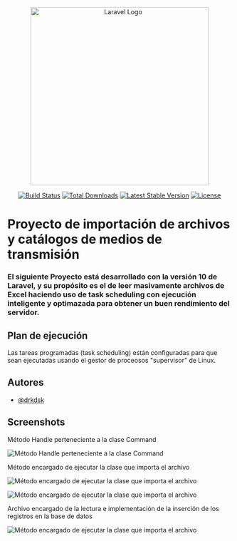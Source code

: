 <p align="center"><a href="https://laravel.com" target="_blank"><img src="https://raw.githubusercontent.com/laravel/art/master/logo-lockup/5%20SVG/2%20CMYK/1%20Full%20Color/laravel-logolockup-cmyk-red.svg" width="400" alt="Laravel Logo"></a></p>

<p align="center">
<a href="https://github.com/laravel/framework/actions"><img src="https://github.com/laravel/framework/workflows/tests/badge.svg" alt="Build Status"></a>
<a href="https://packagist.org/packages/laravel/framework"><img src="https://img.shields.io/packagist/dt/laravel/framework" alt="Total Downloads"></a>
<a href="https://packagist.org/packages/laravel/framework"><img src="https://img.shields.io/packagist/v/laravel/framework" alt="Latest Stable Version"></a>
<a href="https://packagist.org/packages/laravel/framework"><img src="https://img.shields.io/packagist/l/laravel/framework" alt="License"></a>
</p>


# Proyecto de importación de archivos y catálogos de medios de transmisión

### El siguiente Proyecto está desarrollado con la versión 10 de Laravel, y su propósito es el de leer masivamente archivos de Excel haciendo uso de task scheduling con ejecución inteligente y optimazada para obtener un buen rendimiento del servidor.




## Plan de ejecución

Las tareas programadas (task scheduling) están configuradas para que sean ejecutadas usando el gestor de proceosos "supervisor" de Linux.


## Autores

- [@drkdsk](https://www.github.com/DrkDsk)


## Screenshots

Método Handle perteneciente a la clase Command

![Método Handle perteneciente a la clase Command](https://i.imgur.com/OpHPKpe.png)

Método encargado de ejecutar la clase que importa el archivo

![Método encargado de ejecutar la clase que importa el archivo](https://i.imgur.com/0Sz4IY0.png)

![Método encargado de ejecutar la clase que importa el archivo](https://i.imgur.com/Z45WjKb.png)

Archivo encargado de la lectura e implementación de la inserción de los registros en la base de datos

![Método encargado de ejecutar la clase que importa el archivo](https://i.imgur.com/DBoeWqU.png)



